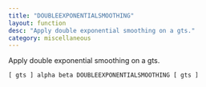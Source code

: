 ```yaml
---
title: "DOUBLEEXPONENTIALSMOOTHING"
layout: function
desc: "Apply double exponential smoothing on a gts."
category: miscellaneous
---
```


Apply double exponential smoothing on a gts.

```
[ gts ] alpha beta DOUBLEEXPONENTIALSMOOTHING [ gts ]
```